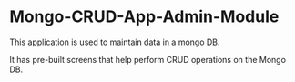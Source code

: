 # Mongo-CRUD-App-Admin-Module

This application is used to maintain data in a mongo DB. 

It has pre-built screens that help perform CRUD operations on the Mongo DB.

